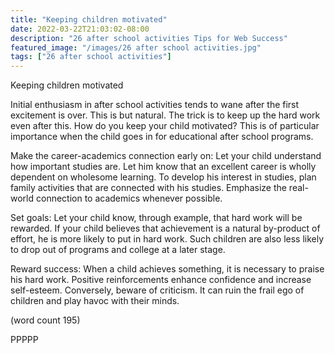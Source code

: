```yaml
---
title: "Keeping children motivated"
date: 2022-03-22T21:03:02-08:00
description: "26 after school activities Tips for Web Success"
featured_image: "/images/26 after school activities.jpg"
tags: ["26 after school activities"]
---
```


Keeping children motivated

Initial enthusiasm in after school activities tends to wane after the 
first excitement is over. This is but natural. The trick is to keep up the 
hard work even after this. How do you keep your child motivated? This is 
of particular importance when the child goes in for educational after 
school programs.

Make the career-academics connection early on:
Let your child understand how important studies are. Let him know that 
an excellent career is wholly dependent on wholesome learning. To develop 
his interest in studies, plan family activities that are connected with 
his studies. Emphasize the real-world connection to academics whenever 
possible.

Set goals:
Let your child know, through example, that hard work will be rewarded. If 
your child believes that achievement is a natural by-product of effort, he 
is more likely to put in hard work. Such children are also less likely to 
drop out of programs and college at a later stage. 

Reward success:
When a child achieves something, it is necessary to praise his hard work. 
Positive reinforcements enhance confidence and increase self-esteem. 
Conversely, beware of criticism. It can ruin the frail ego of children and 
play havoc with their minds. 

(word count 195)

PPPPP
